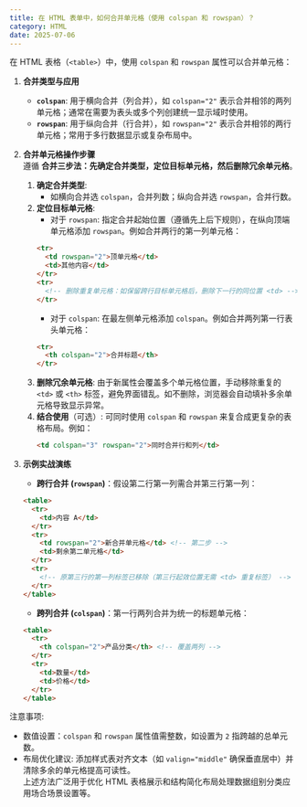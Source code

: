 ```yaml
---
title: 在 HTML 表单中，如何合并单元格（使用 colspan 和 rowspan）？
category: HTML
date: 2025-07-06
---
```

在 HTML 表格（`<table>`）中，使用 `colspan` 和 `rowspan` 属性可以合并单元格：  
1. **合并类型与应用**  
   - **`colspan`**: 用于横向合并（列合并），如 `colspan="2"` 表示合并相邻的两列单元格；通常在需要为表头或多个列创建统一显示域时使用。  
   - **`rowspan`**: 用于纵向合并（行合并），如 `rowspan="2"` 表示合并相邻的两行单元格；常用于多行数据显示或复杂布局中。  

2. **合并单元格操作步骤**  
   遵循 **合并三步法：先确定合并类型，定位目标单元格，然后删除冗余单元格**。  
   1. **确定合并类型**:  
      - 如横向合并选 `colspan`，合并列数；纵向合并选 `rowspan`，合并行数。  
   2. **定位目标单元格**:  
      - 对于 `rowspan`: 指定合并起始位置（遵循先上后下规则），在纵向顶端单元格添加 `rowspan`。例如合并两行的第一列单元格：  
      ```html
      <tr>
        <td rowspan="2">顶单元格</td>
        <td>其他内容</td>
      </tr>
      <tr>
        <!-- 删除重复单元格：如保留跨行目标单元格后，删除下一行的同位置 <td> -->
      </tr>
      ```  
      - 对于 `colspan`: 在最左侧单元格添加 `colspan`。例如合并两列第一行表头单元格：  
      ```html
      <tr>
        <th colspan="2">合并标题</th>
      </tr>
      ```  
   3. **删除冗余单元格**: 由于新属性会覆盖多个单元格位置，手动移除重复的 `<td>` 或 `<th>` 标签，避免界面错乱。如不删除，浏览器会自动填补多余单元格导致显示异常。  
   4. **结合使用**（可选）: 可同时使用 `colspan` 和 `rowspan` 来复合成更复杂的表格布局。例如：  
      ```html
      <td colspan="3" rowspan="2">同时合并行和列</td>
      ```  

3. **示例实战演练**  
   - **跨行合并 (`rowspan`)**：假设第二行第一列需合并第三行第一列：  
   ```html
   <table>
     <tr>
       <td>内容 A</td>
     </tr>
     <tr>
       <td rowspan="2">新合并单元格</td> <!-- 第二步 -->
       <td>剩余第二单元格</td>
     </tr>
     <tr>
       <!-- 原第三行的第一列标签已移除（第三行起效位置无需 <td> 重复标签） -->
     </tr>
   </table>
   ```  
   - **跨列合并 (`colspan`)**：第一行两列合并为统一的标题单元格：  
   ```html
   <table>
     <tr>
       <th colspan="2">产品分类</th> <!-- 覆盖两列 -->
     </tr>
     <tr>
       <td>数量</td>
       <td>价格</td>
     </tr>
   </table>
   ```  

注意事项:  
- 数值设置：`colspan` 和 `rowspan` 属性值需整数，如设置为 `2` 指跨越的总单元数。  
- 布局优化建议: 添加样式表对齐文本（如 `valign="middle"` 确保垂直居中）并清除多余的单元格提高可读性。  
上述方法广泛用于优化 HTML 表格展示和结构简化布局处理数据组别分类应用场合场景设置等。  
